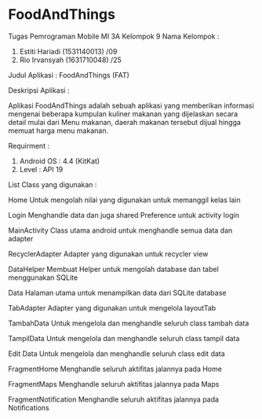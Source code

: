 # FoodAndThings
Tugas Pemrograman Mobile MI 3A
Kelompok 9
Nama Kelompok 		:
1.	Estiti Hariadi	(1531140013) 	/09
2.	Rio Irvansyah	(1631710048)	/25

Judul Aplikasi			:
FoodAndThings (FAT)

Deskripsi Aplikasi		:

Aplikasi FoodAndThings adalah sebuah aplikasi yang memberikan informasi mengenai beberapa kumpulan kuliner makanan yang dijelaskan secara detail mulai dari Menu makanan, daerah makanan tersebut dijual hingga memuat harga menu makanan.

Requirment			:
1.	Android OS	: 4.4 (KitKat)
2.	Level		: API 19

List Class yang digunakan	:

Home	Untuk mengolah nilai yang digunakan untuk memanggil kelas lain

Login	Menghandle data dan juga shared Preference untuk activity login

MainActivity	Class utama android untuk menghandle semua data dan adapter

RecyclerAdapter	Adapter yang digunakan untuk recycler view

DataHelper	Membuat Helper untuk mengolah database dan tabel menggunakan SQLite

Data	Halaman utama untuk menampilkan data dari SQLite database

TabAdapter	Adapter yang digunakan untuk mengelola layoutTab

TambahData	Untuk mengelola dan menghandle seluruh class tambah data

TampilData	Untuk mengelola dan menghandle seluruh class tampil data

Edit Data	Untuk mengelola dan menghandle seluruh class edit data

FragmentHome	Menghandle seluruh aktifitas jalannya pada Home

FragmentMaps	Menghandle seluruh aktifitas jalannya pada Maps

FragmentNotification	Menghandle seluruh aktifitas jalannya pada Notifications
